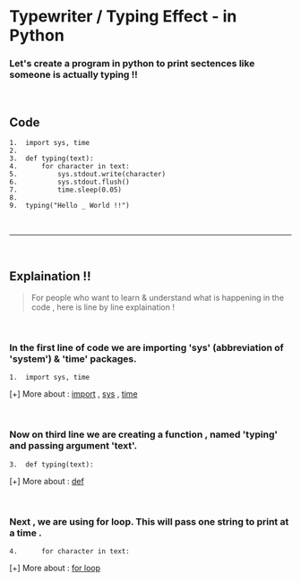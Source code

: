 # Typewriter / Typing Effect - in Python

### Let's create a program in python to print sectences like someone is actually typing !!

<br>

## Code 

```
1.	import sys, time
2.
3.	def typing(text):
4.		for character in text:
5.			sys.stdout.write(character)
6.			sys.stdout.flush()
7.			time.sleep(0.05)
8.
9.	typing("Hello _ World !!")
```

<br> 

---

<br> 

## Explaination !!
> For people who want to learn & understand what is happening in the code , here is line by line explaination !

<br>

### In the first line of code we are importing 'sys' (abbreviation of 'system') & 'time' packages.
```
1.	import sys, time
```
[+] More about : [import]() , [sys]() , [time]()

<br>

### Now on third line we are creating a function , named 'typing' and passing argument 'text'.
```
3.	def typing(text):
```
[+] More about : [def]()

<br>

### Next , we are using for loop. This will pass one string to print at a time .
```
4.		for character in text:
```
[+] More about : [for loop]()

<br>

###
